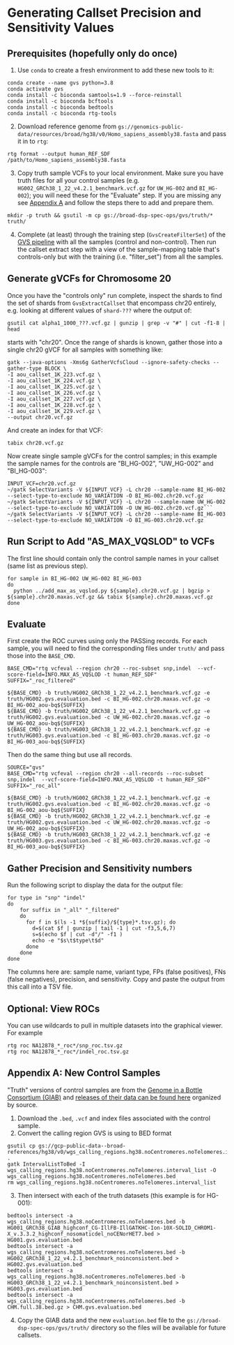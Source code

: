 # Generating Callset Precision and Sensitivity Values
## Prerequisites (hopefully only do once)
1. Use `conda` to create a fresh environment to add these new tools to it:
 ```
 conda create --name gvs python=3.8
 conda activate gvs
 conda install -c bioconda samtools=1.9 --force-reinstall
 conda install -c bioconda bcftools
 conda install -c bioconda bedtools
 conda install -c bioconda rtg-tools
```
2. Download reference genome from `gs://genomics-public-data/resources/broad/hg38/v0/Homo_sapiens_assembly38.fasta` and pass it in to `rtg`:
```
rtg format --output human_REF_SDF /path/to/Homo_sapiens_assembly38.fasta
```
3. Copy truth sample VCFs to your local environment. Make sure you have truth files for all your control samples (e.g. `HG002_GRCh38_1_22_v4.2.1_benchmark.vcf.gz` for `UW_HG-002` and `BI_HG-002`); you will need these for the "Evaluate" step.  If you are missing any see [Appendix A](#appendix-a-new-control-samples) and follow the steps there to add and prepare them.
```
mkdir -p truth && gsutil -m cp gs://broad-dsp-spec-ops/gvs/truth/* truth/
```
4. Complete (at least) through the training step (`GvsCreateFilterSet`) of the [GVS pipeline](../AOU_DELIVERABLES.md) with all the samples (control and non-control).  Then run the callset extract step with a view of the sample-mapping table that's controls-only but with the training (i.e. "filter_set") from all the samples.
## Generate gVCFs for Chromosome 20
Once you have the "controls only" run complete, inspect the shards to find the set of shards from `GvsExtractCallset` that encompass chr20 entirely, e.g. looking at different values of `shard-???` where the output of:
```
gsutil cat alpha1_1000_???.vcf.gz | gunzip | grep -v "#" | cut -f1-8 | head
```
starts with "chr20". Once the range of shards is known, gather those into a single chr20 gVCF for all samples with something like:
```
gatk --java-options -Xms6g GatherVcfsCloud --ignore-safety-checks --gather-type BLOCK \
-I aou_callset_1K_223.vcf.gz \
-I aou_callset_1K_224.vcf.gz \
-I aou_callset_1K_225.vcf.gz \
-I aou_callset_1K_226.vcf.gz \
-I aou_callset_1K_227.vcf.gz \
-I aou_callset_1K_228.vcf.gz \
-I aou_callset_1K_229.vcf.gz \
--output chr20.vcf.gz
```
And create an index for that VCF:
```
tabix chr20.vcf.gz
```
Now create single sample gVCFs for the control samples; in this example the sample names for the controls are "BI_HG-002", "UW_HG-002" and "BI_HG-003":
```
INPUT_VCF=chr20.vcf.gz
~/gatk SelectVariants -V ${INPUT_VCF} -L chr20 --sample-name BI_HG-002 --select-type-to-exclude NO_VARIATION -O BI_HG-002.chr20.vcf.gz
~/gatk SelectVariants -V ${INPUT_VCF} -L chr20 --sample-name UW_HG-002 --select-type-to-exclude NO_VARIATION -O UW_HG-002.chr20.vcf.gz```
~/gatk SelectVariants -V ${INPUT_VCF} -L chr20 --sample-name BI_HG-003 --select-type-to-exclude NO_VARIATION -O BI_HG-003.chr20.vcf.gz
```
## Run Script to Add "AS_MAX_VQSLOD" to VCFs
The first line should contain only the control sample names in your callset (same list as previous step).
```
for sample in BI_HG-002 UW_HG-002 BI_HG-003
do
  python ../add_max_as_vqslod.py ${sample}.chr20.vcf.gz | bgzip > ${sample}.chr20.maxas.vcf.gz && tabix ${sample}.chr20.maxas.vcf.gz
done
```
## Evaluate
First create the ROC curves using only the PASSing records.  For each sample, you will need to find the corresponding files under `truth/` and pass those into the `BASE_CMD`.

```
BASE_CMD="rtg vcfeval --region chr20 --roc-subset snp,indel  --vcf-score-field=INFO.MAX_AS_VQSLOD -t human_REF_SDF"
SUFFIX="_roc_filtered"

${BASE_CMD} -b truth/HG002_GRCh38_1_22_v4.2.1_benchmark.vcf.gz -e truth/HG002.gvs.evaluation.bed -c BI_HG-002.chr20.maxas.vcf.gz -o BI_HG-002_aou-bq${SUFFIX}
${BASE_CMD} -b truth/HG002_GRCh38_1_22_v4.2.1_benchmark.vcf.gz -e truth/HG002.gvs.evaluation.bed -c UW_HG-002.chr20.maxas.vcf.gz -o UW_HG-002_aou-bq${SUFFIX}
${BASE_CMD} -b truth/HG003_GRCh38_1_22_v4.2.1_benchmark.vcf.gz -e truth/HG003.gvs.evaluation.bed -c BI_HG-003.chr20.maxas.vcf.gz -o BI_HG-003_aou-bq${SUFFIX}
```
Then do the same thing but use all records.
```
SOURCE="gvs"
BASE_CMD="rtg vcfeval --region chr20 --all-records --roc-subset snp,indel  --vcf-score-field=INFO.MAX_AS_VQSLOD -t human_REF_SDF"
SUFFIX="_roc_all"

${BASE_CMD} -b truth/HG002_GRCh38_1_22_v4.2.1_benchmark.vcf.gz -e truth/HG002.gvs.evaluation.bed -c BI_HG-002.chr20.maxas.vcf.gz -o BI_HG-002_aou-bq${SUFFIX}
${BASE_CMD} -b truth/HG002_GRCh38_1_22_v4.2.1_benchmark.vcf.gz -e truth/HG002.gvs.evaluation.bed -c UW_HG-002.chr20.maxas.vcf.gz -o UW_HG-002_aou-bq${SUFFIX}
${BASE_CMD} -b truth/HG003_GRCh38_1_22_v4.2.1_benchmark.vcf.gz -e truth/HG003.gvs.evaluation.bed -c BI_HG-003.chr20.maxas.vcf.gz -o BI_HG-003_aou-bq${SUFFIX}
```
## Gather Precision and Sensitivity numbers
Run the following script to display the data for the output file:
```
for type in "snp" "indel"
do
    for suffix in "_all" "_filtered"
    do
      for f in $(ls -1 *${suffix}/${type}*.tsv.gz); do
        d=$(cat $f | gunzip | tail -1 | cut -f3,5,6,7)
        s=$(echo $f | cut -d"/" -f1 )
        echo -e "$s\t$type\t$d"
      done
    done
done

```
The columns here are: sample name, variant type, FPs (false positives), FNs (false negatives), precision, and sensitivity. Copy and paste the output from this call into a TSV file.
## Optional: View ROCs
You can use wildcards to pull in multiple datasets into the graphical viewer. For example
```
rtg roc NA12878_*_roc*/snp_roc.tsv.gz 
rtg roc NA12878_*_roc*/indel_roc.tsv.gz 
```
## Appendix A: New Control Samples
"Truth" versions of control samples are from the [Genome in a Bottle Consortium (GIAB)](https://www.nist.gov/programs-projects/genome-bottle) and [releases of their data can be found here](https://ftp-trace.ncbi.nlm.nih.gov/giab/ftp/release/) organized by source.
1. Download the `.bed`, `.vcf` and index files associated with the control sample.
2. Convert the calling region GVS is using to BED format
```
gsutil cp gs://gcp-public-data--broad-references/hg38/v0/wgs_calling_regions.hg38.noCentromeres.noTelomeres.interval_list .
gatk IntervalListToBed -I wgs_calling_regions.hg38.noCentromeres.noTelomeres.interval_list -O wgs_calling_regions.hg38.noCentromeres.noTelomeres.bed
rm wgs_calling_regions.hg38.noCentromeres.noTelomeres.interval_list
```
3. Then intersect with each of the truth datasets (this example is for HG-001):
```
bedtools intersect -a wgs_calling_regions.hg38.noCentromeres.noTelomeres.bed -b HG001_GRCh38_GIAB_highconf_CG-IllFB-IllGATKHC-Ion-10X-SOLID_CHROM1-X_v.3.3.2_highconf_nosomaticdel_noCENorHET7.bed > HG001.gvs.evaluation.bed
bedtools intersect -a wgs_calling_regions.hg38.noCentromeres.noTelomeres.bed -b HG002_GRCh38_1_22_v4.2.1_benchmark_noinconsistent.bed > HG002.gvs.evaluation.bed
bedtools intersect -a wgs_calling_regions.hg38.noCentromeres.noTelomeres.bed -b HG003_GRCh38_1_22_v4.2.1_benchmark_noinconsistent.bed > HG003.gvs.evaluation.bed
bedtools intersect -a wgs_calling_regions.hg38.noCentromeres.noTelomeres.bed -b CHM.full.38.bed.gz > CHM.gvs.evaluation.bed
```
4. Copy the GIAB data and the new `evaluation.bed` file to the `gs://broad-dsp-spec-ops/gvs/truth/` directory so the files will be available for future callsets.

